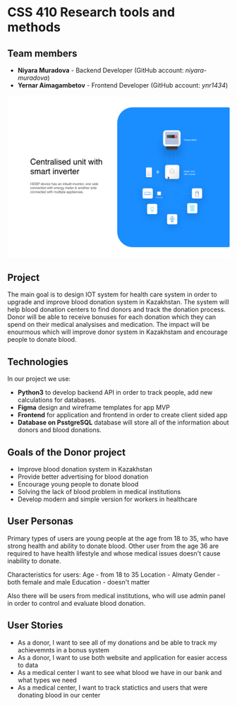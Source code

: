 # CSS 410 Research tools and methods
## Team members
+ **Niyara Muradova** - Backend Developer (GitHub account: *niyara-muradova*)
+ **Yernar Aimagambetov** - Frontend Developer (GitHub account: *ynr1434*)

![Main Introduction for Interface](https://github.com/SuleymanDemirelKazakhstan/final-project-yernarniyara/blob/main/Interface%20Examples/Disp-3.png)

## Project
The main goal is to design IOT system for health care system in order to upgrade and improve blood donation system in Kazakhstan. The system will help blood donation centers to find donors and track the donation process. Donor will be able to receive bonuses for each donation which they can spend on their medical analysises and medication.
The impact will be enourmous which will improve donor system in Kazakhstam and encourage people to donate blood.


## Technologies
In our project we use:
 - **Python3** to develop backend  API in order to track people, add new calculations for databases.
 -  **Figma** design and wireframe templates for app MVP
 -  **Frontend**  for application and frontend in order to create client sided app 
 -  **Database on PsstgreSQL** database will store all of the information about donors and blood donations.
 
 ## Goals of the Donor project
  - Improve blood donation system in Kazakhstan
  - Provide better advertising for blood donation
  - Encourage young people to donate blood
  - Solving the lack of blood problem in medical institutions 
  - Develop modern and simple version for workers in healthcare
  
  ## User Personas
  Primary types of users are young people at the age from 18 to 35, who have strong health and ability to donate blood.
  Other user from the age 36 are required to have health lifestyle and whose medical issues doesn't cause inability to donate.
  
  Characteristics for users:
  Age - from 18 to 35
  Location - Almaty
  Gender - both female and male
  Education - doesn't matter
  
  Also there will be users from medical institutions, who will use admin panel in order to control and evaluate blood donation.
  
  ## User Stories
  - As a donor, I want to see all of my donations and be able to track my achievemnts in a bonus system
  - As a donor, I want to use both website and application for easier access to data
  - As a medical center I want to see what blood we have in our bank and what types we need
  - As a medical center, I want to track statictics and users that were donating blood in our center
 
  
 
